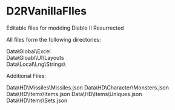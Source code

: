 # D2RVanillaFIles
Editable files for modding Diablo II Resurrected

All files form the following directories:

Data\Global\Excel\
Data\Gloabl\UI\Layouts\
Data\Local\Lng\Strings\



Additional Files:

Data\HD\Missiles\Missiles.json
Data\HD\Character\Monsters.json
Data\HD\Items\Items.json
Data\HD\Items\Uniques.json
Data\HD\Items\Sets.json 
